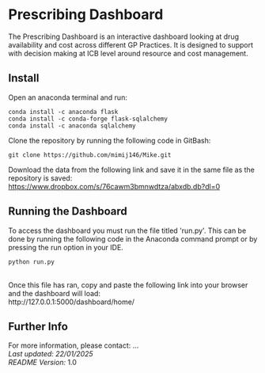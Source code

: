 # Prescribing Dashboard
The Prescribing Dashboard is an interactive dashboard looking at drug availability and cost across different GP Practices. It is designed to support with decision making at ICB level around resource and cost management.

## Install
Open an anaconda terminal and run:
```
conda install -c anaconda flask
conda install -c conda-forge flask-sqlalchemy
conda install -c anaconda sqlalchemy
 ```
Clone the repository by running the following code in GitBash:
```
git clone https://github.com/mimij146/Mike.git
```
Download the data from the following link and save it in the same file as the repository is saved:
https://www.dropbox.com/s/76cawm3bmnwdtza/abxdb.db?dl=0

## Running the Dashboard
To access the dashboard you must run the file titled 'run.py'. This can be done by running the following code in the Anaconda command prompt or by pressing the run option in your IDE.
```
python run.py
```

<br>
Once this file has ran, copy and paste the following link into your browser and the dashboard will load:
<br>
http://127.0.0.1:5000/dashboard/home/


## Further Info
For more information, please contact: ...
<br>
*Last updated: 22/01/2025*
<br>
*README Version:* 1.0
